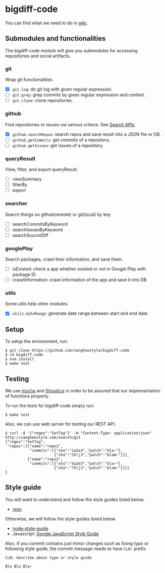 # bigdiff-code
You can find what we need to do in [wiki](https://github.com/sangheestyle/bigdiff-code/wiki).

## Submodules and functionalities
The bigdiff-code module will give you submodules for accessing repositories and social artifacts.

### git
Wrap git functionalities.
- [x] `git.log`: do git log with given regular expression.
- [ ] `git.grep`: grep commits by given regular expression and context.
- [ ] `git.clone`: clone repositories.

### github
Find repositories or issues via various criteria. See [Search APIs](https://developer.github.com/v3/search).
- [x] `github.searchRepos`: search repos and save result into a JSON file or DB.
- [ ] `github.getCommits`: get commits of a repository.
- [ ] `github.getIssues`: get issues of a repository.

### queryResult
View, filter, and export queryResult.
- [ ] viewSummary
- [ ] filterBy
- [ ] export

### searcher
Search things on github(remote) or git(local) by key
- [ ] searchCommitsByKeyword
- [ ] searchIssuesByKeyword
- [ ] searchSourceDiff

### googlePlay
Search packages, crawl their information, and save them.
- [ ] isExisted: check a app whether existed or not in Google Play with package ID
- [ ] crawlInformation: crawl information of the app and save it into DB

### utils
Some utils help other modules.
- [x] `utils.dateRange`: generate date range between start and end date.

## Setup
To setup the environment, run:
```shell
$ git clone https://github.com/sangheestyle/bigdiff-code
$ cd bigdiff-code
$ nvm install
$ make test
```
## Testing
We use [mocha](http://mochajs.org/) and [Should.js](http://shouldjs.github.io/) in order to be assured that our implementation
of functions properly.

To run the tests for bigdiff-code simply run:

```shell
$ make test
```

Also, we can use web server for testing our REST API.

``` shell
$ curl -d '{"regex":"SetTag"}' -H "Content-Type: application/json" http://sangheestyle.com/search/git
{"regex":"SetTag",
 "repos":[{"name":"repo1",
           "commits":[{"sha":"1a2e3","patch":"bla~"},
                      {"sha":"2klj3","patch":"blam~"}]},
          {"name":"repo2",
           "commits":[{"sha":"4a2e3","patch":"bla~"},
                      {"sha":"7klj3","patch":"blam~"}]}]
}
```

## Style guide
You will want to understand and follow the style guides listed below.
* [npm](https://docs.npmjs.com/misc/coding-style)

Otherwise, we will follow the style guides listed below.
* [node-style-guide](https://github.com/felixge/node-style-guide)
* Javascript: [Google JavaScript Style Guide](https://google-styleguide.googlecode.com/svn/trunk/javascriptguide.xml)

Also, if you commit contains just minor changes such as fixing typo or following style guide, the commit message needs to have `CLN:` prefix.

```shell
CLN: describe about typo or style guide

Bla Bla Bla~
```
